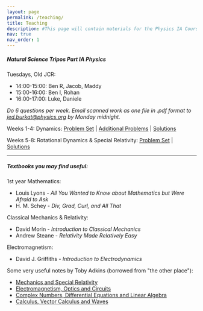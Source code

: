 ```yaml
---
layout: page
permalink: /teaching/
title: Teaching
description: #This page will contain materials for the Physics IA Course at Emmanuel College, Cambridge.
nav: true
nav_order: 1
---
```


##### Natural Science Tripos Part IA Physics

Tuesdays, Old JCR: 
* 14:00-15:00: Ben R, Jacob, Maddy
* 15:00-16:00: Ben I, Rohan
* 16:00-17:00: Luke, Daniele

*Do 6 questions per week. Email scanned work as one file in .pdf format to jed.burkat@physics.org by Monday midnight.*

Weeks 1-4: Dynamics:
[Problem Set](/assets/pdf/Dynamics_Problems.pdf) \| [Additional Problems](/assets/pdf/Dynamics_Additional_Problems.pdf) \| [Solutions](https://universityofcambridgecloud-my.sharepoint.com/:f:/r/personal/jbb55_cam_ac_uk/Documents/Physics%20IA%20Solutions)

Weeks 5-8: Rotational Dynamics & Special Relativity:
[Problem Set](/assets/pdf/RM_SR_Problems.pdf) \| [Solutions](https://universityofcambridgecloud-my.sharepoint.com/:f:/r/personal/jbb55_cam_ac_uk/Documents/Physics%20IA%20Solutions)

*** 

<h5> Textbooks you may find useful: </h5>

1st year Mathematics:
* Louis Lyons - *All You Wanted to Know about Mathematics but Were Afraid to Ask*
* H. M. Schey - *Div, Grad, Curl, and All That*

Classical Mechanics & Relativity:
* David Morin - *Introduction to Classical Mechanics*
* Andrew Steane - *Relativity Made Relatively Easy*

Electromagnetism:
* David J. Griffiths - *Introduction to Electrodynamics*

Some very useful notes by Toby Adkins (borrowed from "the other place"):
* [Mechanics and Special Relativity](/assets/pdf/CP1.pdf)
* [Electromagnetism, Optics and Circuits](/assets/pdf/CP2.pdf)
* [Complex Numbers, Differential Equations and Linear Algebra](/assets/pdf/CP3.pdf)
* [Calculus, Vector Calculus and Waves](/assets/pdf/CP4.pdf)
